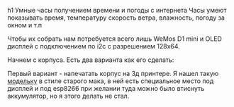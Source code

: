 h1 Умные часы получением времени и погоды с интернета
Часы умеют показывать время, температуру скорость ветра, влажность, погоду за окном и т.п

Чтобы их собрать нам потребуется всего лишь WeMos D1 mini и OLED дисплей с подключением по i2c с разрешением 128x64.

Начнем с корпуса.
Есть два варианта как его сделать: 

Первый вариант - напечатать корпус на 3д принтере.
Я нашел такую [модельку](https://www.thingiverse.com/thing:3548757) в стиле старого мака, в ней есть специальное место под дисплей и под esp8266 при желании туда можно было втиснуть аккумулятор, но я этого делать не стал.
